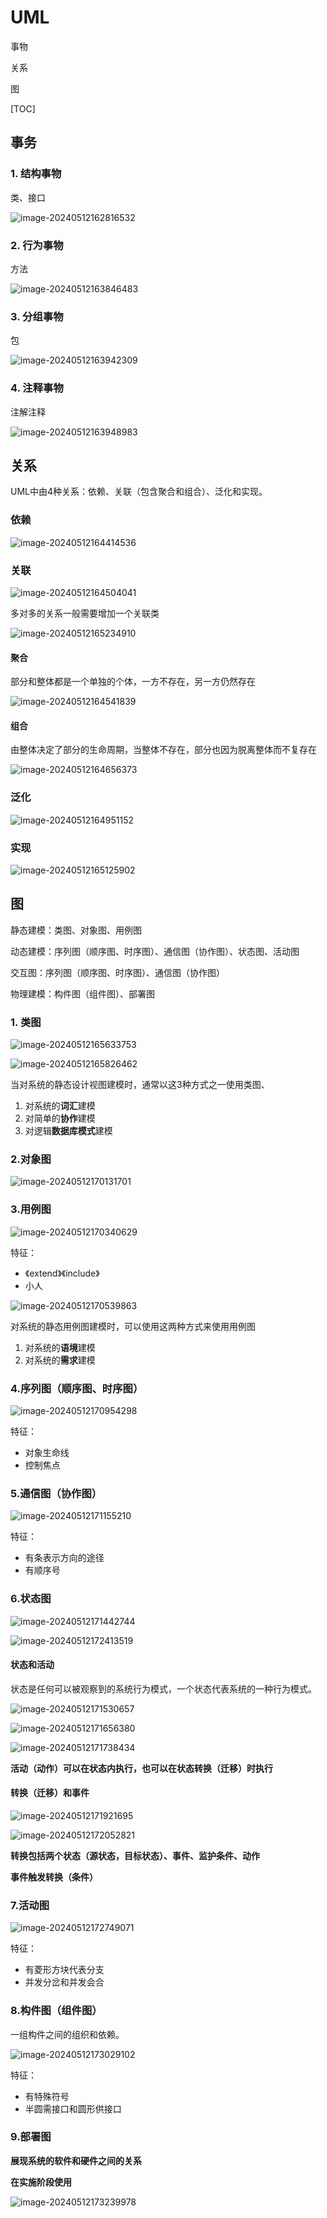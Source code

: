 # UML

事物

关系

图

[TOC]



## 事务

### 1. 结构事物

类、接口

![image-20240512162816532](image-20240512162816532.png)

### 2. 行为事物

方法

![image-20240512163846483](image-20240512163846483.png)

### 3. 分组事物

包

![image-20240512163942309](image-20240512163942309.png)

### 4. 注释事物

注解注释

![image-20240512163948983](image-20240512163948983.png)





## 关系

UML中由4种关系：依赖、关联（包含聚合和组合）、泛化和实现。

### 依赖

![image-20240512164414536](image-20240512164414536.png)

### 关联

![image-20240512164504041](image-20240512164504041.png)

多对多的关系一般需要增加一个关联类

![image-20240512165234910](image-20240512165234910.png)

#### 聚合

部分和整体都是一个单独的个体，一方不存在，另一方仍然存在

![image-20240512164541839](image-20240512164541839.png)

#### 组合

由整体决定了部分的生命周期，当整体不存在，部分也因为脱离整体而不复存在

![image-20240512164656373](image-20240512164656373.png)

### 泛化

![image-20240512164951152](image-20240512164951152.png)

### 实现

![image-20240512165125902](image-20240512165125902.png)



## 图

静态建模：类图、对象图、用例图

动态建模：序列图（顺序图、时序图）、通信图（协作图）、状态图、活动图

交互图：序列图（顺序图、时序图）、通信图（协作图）

物理建模：构件图（组件图）、部署图



### 1. 类图

![image-20240512165633753](image-20240512165633753.png)

![image-20240512165826462](image-20240512165826462.png)

当对系统的静态设计视图建模时，通常以这3种方式之一使用类图、

1. 对系统的**词汇**建模
2. 对简单的**协作**建模
3. 对逻辑**数据库模式**建模



### 2.对象图

![image-20240512170131701](image-20240512170131701.png)



### 3.用例图

![image-20240512170340629](image-20240512170340629.png)

特征：

- 《extend》《include》
- 小人

![image-20240512170539863](image-20240512170539863.png)

对系统的静态用例图建模时，可以使用这两种方式来使用用例图

1. 对系统的**语境**建模
2. 对系统的**需求**建模



### 4.序列图（顺序图、时序图）

![image-20240512170954298](image-20240512170954298.png)

特征：

- 对象生命线
- 控制焦点



### 5.通信图（协作图）

![image-20240512171155210](image-20240512171155210.png)

特征：

- 有条表示方向的途径
- 有顺序号



### 6.状态图

![image-20240512171442744](image-20240512171442744.png)

![image-20240512172413519](image-20240512172413519.png)



#### 状态和活动

状态是任何可以被观察到的系统行为模式，一个状态代表系统的一种行为模式。

![image-20240512171530657](image-20240512171530657.png)

![image-20240512171656380](image-20240512171656380.png)

![image-20240512171738434](image-20240512171738434.png)

**活动（动作）可以在状态内执行，也可以在状态转换（迁移）时执行**

#### 转换（迁移）和事件

![image-20240512171921695](image-20240512171921695.png)

![image-20240512172052821](image-20240512172052821.png)

**转换包括两个状态（源状态，目标状态）、事件、监护条件、动作**

**事件触发转换（条件）**



### 7.活动图

![image-20240512172749071](image-20240512172749071.png)

特征：

- 有菱形方块代表分支
- 并发分岔和并发会合



### 8.构件图（组件图）

一组构件之间的组织和依赖。

![image-20240512173029102](image-20240512173029102.png)

特征：

- 有特殊符号
- 半圆需接口和圆形供接口



### 9.部署图

**展现系统的软件和硬件之间的关系**

**在实施阶段使用**

![image-20240512173239978](image-20240512173239978.png)